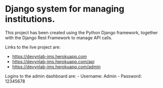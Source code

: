 # Django system for managing institutions. 

This project has been created using the Python Django framework, together with the Django Rest Framework to manage API calls. 

Links to the live project are:
  - https://devynlab-ims.herokuapp.com
  - https://devynlab-ims.herokuapp.com/api
  - https://devynlab-ims.herokuapp.com/admin
  
  Logins to the admin dashboard are: 
    - Username: Admin
    - Password: 12345678
    
